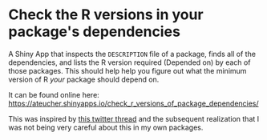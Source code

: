 # Check the R versions in your package's dependencies

A Shiny App that inspects the `DESCRIPTION` file of a package,
finds all of the dependencies, and lists the R version required (Depended on)
by each of those packages. This should help help you figure out what the minimum version
of R *your* package should depend on.

It can be found online here: https://ateucher.shinyapps.io/check_r_versions_of_package_dependencies/

This was inspired by [this twitter thread](https://twitter.com/Jemus42/status/951120777864204288) and the subsequent realization that I was not being very careful about this in my own packages.
